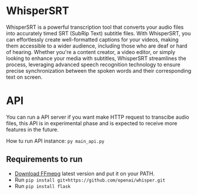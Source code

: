 # WhisperSRT

WhisperSRT is a powerful transcription tool that converts your audio files into accurately timed SRT (SubRip Text) subtitle files. With WhisperSRT, you can effortlessly create well-formatted captions for your videos, making them accessible to a wider audience, including those who are deaf or hard of hearing. Whether you're a content creator, a video editor, or simply looking to enhance your media with subtitles, WhisperSRT streamlines the process, leveraging advanced speech recognition technology to ensure precise synchronization between the spoken words and their corresponding text on screen.

# API

You can run a API server if you want make HTTP request to transcibe audio files, this API is in experimental phase and is expected to receive more features in the future.

How tu run API instance:
`py main_api.py`

## Requirements to run
- [Download FFmepg](https://ffmpeg.org/) latest version and put it on your PATH.
- Run `pip install git+https://github.com/openai/whisper.git`
- Run `pip install flask`